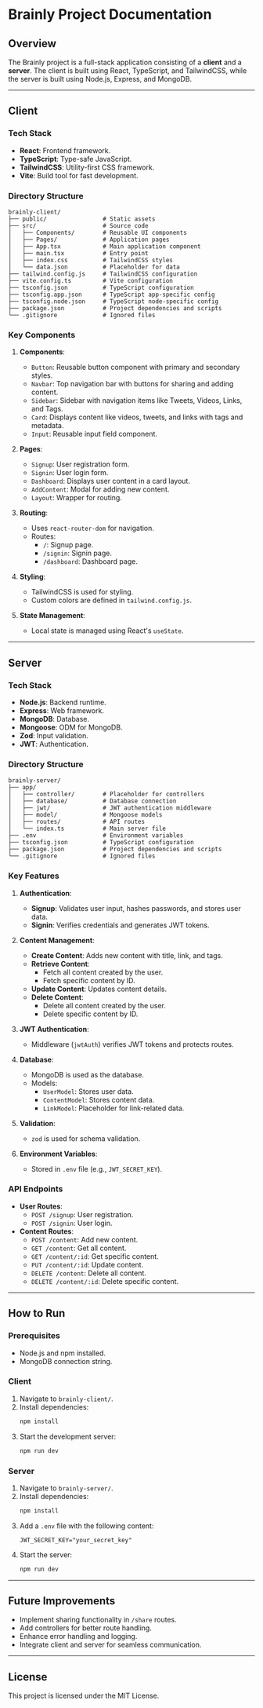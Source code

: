 # Brainly Project Documentation

## Overview

The Brainly project is a full-stack application consisting of a **client** and a **server**. The client is built using React, TypeScript, and TailwindCSS, while the server is built using Node.js, Express, and MongoDB.

---

## Client

### Tech Stack
- **React**: Frontend framework.
- **TypeScript**: Type-safe JavaScript.
- **TailwindCSS**: Utility-first CSS framework.
- **Vite**: Build tool for fast development.

### Directory Structure
```
brainly-client/
├── public/                # Static assets
├── src/                   # Source code
│   ├── Components/        # Reusable UI components
│   ├── Pages/             # Application pages
│   ├── App.tsx            # Main application component
│   ├── main.tsx           # Entry point
│   ├── index.css          # TailwindCSS styles
│   └── data.json          # Placeholder for data
├── tailwind.config.js     # TailwindCSS configuration
├── vite.config.ts         # Vite configuration
├── tsconfig.json          # TypeScript configuration
├── tsconfig.app.json      # TypeScript app-specific config
├── tsconfig.node.json     # TypeScript node-specific config
├── package.json           # Project dependencies and scripts
└── .gitignore             # Ignored files
```

### Key Components
1. **Components**:
   - `Button`: Reusable button component with primary and secondary styles.
   - `Navbar`: Top navigation bar with buttons for sharing and adding content.
   - `Sidebar`: Sidebar with navigation items like Tweets, Videos, Links, and Tags.
   - `Card`: Displays content like videos, tweets, and links with tags and metadata.
   - `Input`: Reusable input field component.

2. **Pages**:
   - `Signup`: User registration form.
   - `Signin`: User login form.
   - `Dashboard`: Displays user content in a card layout.
   - `AddContent`: Modal for adding new content.
   - `Layout`: Wrapper for routing.

3. **Routing**:
   - Uses `react-router-dom` for navigation.
   - Routes:
     - `/`: Signup page.
     - `/signin`: Signin page.
     - `/dashboard`: Dashboard page.

4. **Styling**:
   - TailwindCSS is used for styling.
   - Custom colors are defined in `tailwind.config.js`.

5. **State Management**:
   - Local state is managed using React's `useState`.

---

## Server

### Tech Stack
- **Node.js**: Backend runtime.
- **Express**: Web framework.
- **MongoDB**: Database.
- **Mongoose**: ODM for MongoDB.
- **Zod**: Input validation.
- **JWT**: Authentication.

### Directory Structure
```
brainly-server/
├── app/
│   ├── controller/        # Placeholder for controllers
│   ├── database/          # Database connection
│   ├── jwt/               # JWT authentication middleware
│   ├── model/             # Mongoose models
│   ├── routes/            # API routes
│   └── index.ts           # Main server file
├── .env                   # Environment variables
├── tsconfig.json          # TypeScript configuration
├── package.json           # Project dependencies and scripts
└── .gitignore             # Ignored files
```

### Key Features
1. **Authentication**:
   - **Signup**: Validates user input, hashes passwords, and stores user data.
   - **Signin**: Verifies credentials and generates JWT tokens.

2. **Content Management**:
   - **Create Content**: Adds new content with title, link, and tags.
   - **Retrieve Content**:
     - Fetch all content created by the user.
     - Fetch specific content by ID.
   - **Update Content**: Updates content details.
   - **Delete Content**:
     - Delete all content created by the user.
     - Delete specific content by ID.

3. **JWT Authentication**:
   - Middleware (`jwtAuth`) verifies JWT tokens and protects routes.

4. **Database**:
   - MongoDB is used as the database.
   - Models:
     - `UserModel`: Stores user data.
     - `ContentModel`: Stores content data.
     - `LinkModel`: Placeholder for link-related data.

5. **Validation**:
   - `zod` is used for schema validation.

6. **Environment Variables**:
   - Stored in `.env` file (e.g., `JWT_SECRET_KEY`).

### API Endpoints
- **User Routes**:
  - `POST /signup`: User registration.
  - `POST /signin`: User login.
- **Content Routes**:
  - `POST /content`: Add new content.
  - `GET /content`: Get all content.
  - `GET /content/:id`: Get specific content.
  - `PUT /content/:id`: Update content.
  - `DELETE /content`: Delete all content.
  - `DELETE /content/:id`: Delete specific content.

---

## How to Run

### Prerequisites
- Node.js and npm installed.
- MongoDB connection string.

### Client
1. Navigate to `brainly-client/`.
2. Install dependencies:
   ```bash
   npm install
   ```
3. Start the development server:
   ```bash
   npm run dev
   ```

### Server
1. Navigate to `brainly-server/`.
2. Install dependencies:
   ```bash
   npm install
   ```
3. Add a `.env` file with the following content:
   ```
   JWT_SECRET_KEY="your_secret_key"
   ```
4. Start the server:
   ```bash
   npm run dev
   ```

---

## Future Improvements
- Implement sharing functionality in `/share` routes.
- Add controllers for better route handling.
- Enhance error handling and logging.
- Integrate client and server for seamless communication.

---

## License
This project is licensed under the MIT License.
